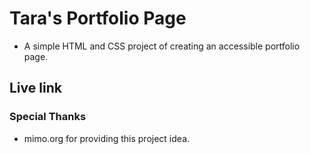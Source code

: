 # Tara's Portfolio Page

* A simple HTML and CSS project of creating an accessible portfolio page.

## Live link



### Special Thanks

* mimo.org for providing this project idea.
